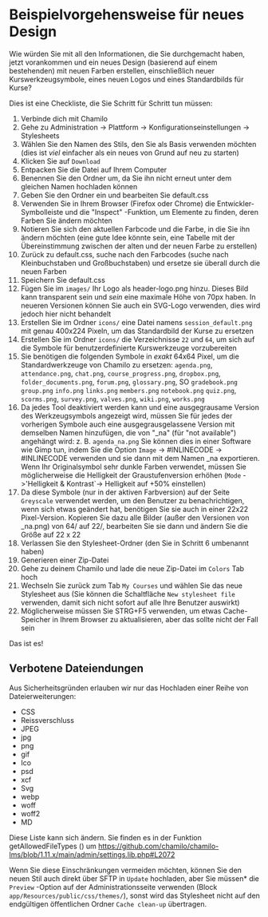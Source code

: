# Beispielvorgehensweise für neues Design

Wie würden Sie mit all den Informationen, die Sie durchgemacht haben, jetzt vorankommen und ein neues Design (basierend auf einem bestehenden) mit neuen Farben erstellen, einschließlich neuer Kurswerkzeugsymbole, eines neuen Logos und eines Standardbilds für Kurse?

Dies ist eine Checkliste, die Sie Schritt für Schritt tun müssen:

 1. Verbinde dich mit Chamilo
 2. Gehe zu Administration -> Plattform -> Konfigurationseinstellungen -> Stylesheets
 3. Wählen Sie den Namen des Stils, den Sie als Basis verwenden möchten (dies ist *viel* einfacher als ein neues von Grund auf neu zu starten)
 4. Klicken Sie auf `Download`
 5. Entpacken Sie die Datei auf Ihrem Computer
 6. Benennen Sie den Ordner um, da Sie ihn nicht erneut unter dem gleichen Namen hochladen können
 7. Geben Sie den Ordner ein und bearbeiten Sie default.css
 8. Verwenden Sie in Ihrem Browser (Firefox oder Chrome) die Entwickler-Symbolleiste und die "Inspect" -Funktion, um Elemente zu finden, deren Farben Sie ändern möchten
 9. Notieren Sie sich den aktuellen Farbcode und die Farbe, in die Sie ihn ändern möchten (eine gute Idee könnte sein, eine Tabelle mit der Übereinstimmung zwischen der alten und der neuen Farbe zu erstellen)
 10. Zurück zu default.css, suche nach den Farbcodes (suche nach Kleinbuchstaben und Großbuchstaben) und ersetze sie überall durch die neuen Farben
 11. Speichern Sie default.css
 12. Fügen Sie im `images/` Ihr Logo als header-logo.png hinzu. Dieses Bild kann transparent sein und *sein* eine maximale Höhe von 70px haben. In neueren Versionen können Sie auch ein SVG-Logo verwenden, dies wird jedoch hier nicht behandelt
 13. Erstellen Sie im Ordner `icons/` eine Datei namens `session_default.png` mit genau 400x224 Pixeln, um das Standardbild der Kurse zu ersetzen
 14. Erstellen Sie im Ordner `icons/` die Verzeichnisse `22` und `64`, um sich auf die Symbole für benutzerdefinierte Kurswerkzeuge vorzubereiten
 15. Sie benötigen die folgenden Symbole in *exakt* 64x64 Pixel, um die Standardwerkzeuge von Chamilo zu ersetzen: `agenda.png`, `attendance.png`, `chat.png`, `course_progress.png`, `dropbox.png`, `folder_documents.png`, `forum.png`, `glossary.png`, SO `gradebook.png` `group.png` `info.png` `links.png` `members.png` `notebook.png` `quiz.png`, `scorms.png`, `survey.png`, `valves.png`, `wiki.png`, `works.png`
 16. Da jedes Tool deaktiviert werden kann und eine ausgegrausame Version des Werkzeugsymbols angezeigt wird, müssen Sie für jedes der vorherigen Symbole auch eine ausgegrausgelassene Version mit demselben Namen hinzufügen, die von "_na" (für "not available") angehängt wird: z. B. `agenda_na.png` Sie können dies in einer Software wie Gimp tun, indem Sie die Option `Image` -> #INLINECODE -> #INLINECODE verwenden und sie dann mit dem Namen _na exportieren. Wenn Ihr Originalsymbol sehr dunkle Farben verwendet, müssen Sie möglicherweise die Helligkeit der Graustufenversion erhöhen (`Mode` ->'Helligkeit & Kontrast`-> Helligkeit auf +50% einstellen)
 17. Da diese Symbole (nur in der aktiven Farbversion) auf der Seite `Greyscale` verwendet werden, um den Benutzer zu benachrichtigen, wenn sich etwas geändert hat, benötigen Sie sie auch in einer 22x22 Pixel-Version. Kopieren Sie dazu alle Bilder (außer den Versionen von _na.png) von 64/ auf 22/, bearbeiten Sie sie dann und ändern Sie die Größe auf 22 x 22
 18. Verlassen Sie den Stylesheet-Ordner (den Sie in Schritt 6 umbenannt haben)
 19. Generieren einer Zip-Datei
 20. Gehe zu deinem Chamilo und lade die neue Zip-Datei im `Colors` Tab hoch
 21. Wechseln Sie zurück zum Tab `My Courses` und wählen Sie das neue Stylesheet aus (Sie können die Schaltfläche `New stylesheet file` verwenden, damit sich nicht sofort auf alle Ihre Benutzer auswirkt)
 21. Möglicherweise müssen Sie STRG+F5 verwenden, um etwas Cache-Speicher in Ihrem Browser zu aktualisieren, aber das sollte nicht der Fall sein
 
Das ist es!
 
## Verbotene Dateiendungen
 
Aus Sicherheitsgründen erlauben wir nur das Hochladen einer Reihe von Dateierweiterungen:

 - CSS
 - Reissverschluss
 - JPEG
 - jpg
 - png
 - gif
 - Ico
 - psd
 - xcf
 - Svg
 - webp
 - woff
 - woff2
 - MD
 
Diese Liste kann sich ändern. Sie finden es in der Funktion getAllowedFileTypes () um https://github.com/chamilo/chamilo-lms/blob/1.11.x/main/admin/settings.lib.php#L2072
 
Wenn Sie diese Einschränkungen vermeiden möchten, können Sie den neuen Stil auch direkt über SFTP in `Update` hochladen, aber Sie müssen* die `Preview` -Option auf der Administrationsseite verwenden (Block `app/Resources/public/css/themes/`), sonst wird das Stylesheet nicht auf den endgültigen öffentlichen Ordner `Cache clean-up` übertragen. 